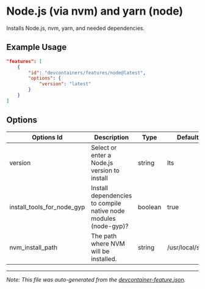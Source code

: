 
# Node.js (via nvm) and yarn (node)

Installs Node.js, nvm, yarn, and needed dependencies.

## Example Usage

```json
"features": [
    {
        "id": "devcontainers/features/node@latest",
        "options": {
            "version": "latest"
        }
    }
]
```

## Options

| Options Id | Description | Type | Default Value |
|-----|-----|-----|-----|
| version | Select or enter a Node.js version to install | string | lts |
| install_tools_for_node_gyp | Install dependencies to compile native node modules (node-gyp)? | boolean | true |
| nvm_install_path | The path where NVM will be installed. | string | /usr/local/share/nvm |

---

_Note: This file was auto-generated from the [devcontainer-feature.json](./devcontainer-feature.json)._
